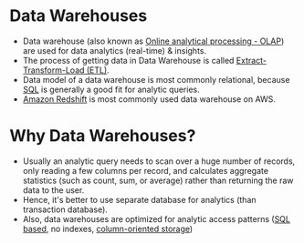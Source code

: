 # Data Warehouses
- Data warehouse (also known as [Online analytical processing - OLAP]()) are used for data analytics (real-time) & insights.
- The process of getting data in Data Warehouse is called [Extract-Transform-Load (ETL)](ETL.md).
- Data model of a data warehouse is most commonly relational, because [SQL](../../3_DatabaseComponents/Readme.md) is generally a good fit for analytic queries.
- [Amazon Redshift](../../../2_AWSComponents/10_BigDataComponents/DataWarehouse/AmazonRedshift.md) is most commonly used data warehouse on AWS.

# Why Data Warehouses?
- Usually an analytic query needs to scan over a huge number of records, only reading a few columns per record, and calculates aggregate statistics (such as count, sum, or average) rather than returning the raw data to the user.
- Hence, it's better to use separate database for analytics (than transaction database).
- Also, data warehouses are optimized for analytic access patterns ([SQL based](../../3_DatabaseComponents/Readme.md), no indexes, [column-oriented storage](https://en.wikipedia.org/wiki/Column-oriented_DBMS))